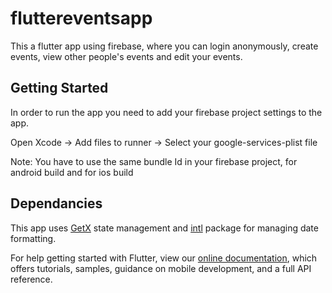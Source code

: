 # fluttereventsapp

This a flutter app using firebase, where you can login anonymously, create events, view other people's events and edit your events.

## Getting Started

In order to run the app you need to add your firebase project settings to the app.

Open Xcode -> Add files to runner -> Select your google-services-plist file

Note: You have to use the same bundle Id in your firebase project, for android build and for ios build

## Dependancies

This app uses [GetX](https://pub.dev/packages/get) state management and [intl](https://pub.dev/packages/intl) package for managing date formatting.

For help getting started with Flutter, view our
[online documentation](https://flutter.dev/docs), which offers tutorials,
samples, guidance on mobile development, and a full API reference.
